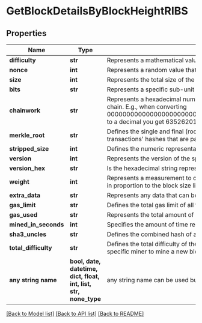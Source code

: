 # GetBlockDetailsByBlockHeightRIBS


## Properties
Name | Type | Description | Notes
------------ | ------------- | ------------- | -------------
**difficulty** | **str** | Represents a mathematical value of how hard it is to find a valid hash for this block. | [optional] 
**nonce** | **int** | Represents a random value that can be adjusted to satisfy the Proof of Work | [optional] 
**size** | **int** | Represents the total size of the block in Bytes. | [optional] 
**bits** | **str** | Represents a specific sub-unit of Dash. Bits have two-decimal precision. | [optional] 
**chainwork** | **str** | Represents a hexadecimal number of all the hashes necessary to produce the current chain. E.g., when converting 0000000000000000000000000000000000000000000086859f7a841475b236fd to a decimal you get 635262017308958427068157 hashes, or 635262 exahashes. | [optional] 
**merkle_root** | **str** | Defines the single and final (root) node of a Merkle tree. It is the combined hash of all transactions&#39; hashes that are part of a blockchain block. | [optional] 
**stripped_size** | **int** | Defines the numeric representation of the block size excluding the witness data. | [optional] 
**version** | **int** | Represents the version of the specific block on the blockchain. | [optional] 
**version_hex** | **str** | Is the hexadecimal string representation of the block&#39;s version. | [optional] 
**weight** | **int** | Represents a measurement to compare the size of different transactions to each other in proportion to the block size limit. | [optional] 
**extra_data** | **str** | Represents any data that can be included by the miner in the block. | [optional] 
**gas_limit** | **str** | Defines the total gas limit of all transactions in the block. | [optional] 
**gas_used** | **str** | Represents the total amount of gas used by all transactions in this block. | [optional] 
**mined_in_seconds** | **int** | Specifies the amount of time required for the block to be mined in seconds. | [optional] 
**sha3_uncles** | **str** | Defines the combined hash of all uncles for a given parent. | [optional] 
**total_difficulty** | **str** | Defines the total difficulty of the chain until this block, i.e. how difficult it is for a specific miner to mine a new block. | [optional] 
**any string name** | **bool, date, datetime, dict, float, int, list, str, none_type** | any string name can be used but the value must be the correct type | [optional]

[[Back to Model list]](../README.md#documentation-for-models) [[Back to API list]](../README.md#documentation-for-api-endpoints) [[Back to README]](../README.md)


